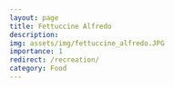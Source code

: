 ```yaml
---
layout: page
title: Fettuccine Alfredo
description: 
img: assets/img/fettuccine_alfredo.JPG
importance: 1
redirect: /recreation/
category: Food
---
```


